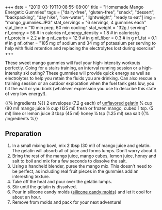 +++
date = "2019-03-19T10:08:55-08:00" 
title = "Homemade Mango Energetic Gummies" 
tags = ["dairy-free", "gluten-free", "snack", "dessert", "backpacking", "day hike", "low-water", "lightweight", "ready to eat"]
img = "mango_gummies.JPG"
stat_servings = "6 servings, 4 gummies each"
stat_time = "10 min prep, 60 min cooling"
stat_weight = "32g / serving"
nf_energy = 56 # in calories
nf_energy_density = 1.8 # in calories/g
nf_protein = 2.2 # in g
nf_carbs = 12.9 # in g
nf_fiber = 0.3 # in g
nf_fat = 0.1 # in g
nf_other = "105 mg of sodium and 34 mg of potassium per serving to help with fluid retention and replacing the electrolytes lost during exercise"
+++

These sweet mango gummies will fuel your high-intensity workouts perfectly. Going for a stairs training, an interval running session or a high-intensity ski outing? These gummies will provide quick energy as well as electrolytes to help you retain the fluids you are drinking. Can also rescue a training session or an outdoor exploration when the fuel tank gets low, you hit the wall or you bonk (whatever expression you use to describe this state of very low energy!).

{{% ingredients %}}
2 envelopes (7.2 g each) of <a target="_blank" href="https://www.amazon.com/gp/product/B007Y3HM5C/ref=as_li_tl?ie=UTF8&camp=1789&creative=9325&creativeASIN=B007Y3HM5C&linkCode=as2&tag=gourmethiking-20&linkId=916c353fd3b7174702edca2815ca4dec">unflavored gelatin</a><img src="//ir-na.amazon-adsystem.com/e/ir?t=gourmethiking-20&l=am2&o=1&a=B007Y3HM5C" width="1" height="1" border="0" alt="" style="border:none !important; margin:0px !important;" />
⅓ cup (80 ml) mango juice
½ cup (125 ml) fresh or frozen mango, cubed
1 tsp. (5 ml) lime or lemon juice
3 tbsp (45 ml) honey
¼ tsp (1.25 ml) sea salt
{{% /ingredients %}}


## Preparation

1. In a small mixing bowl, mix 2 tbsp (30 ml) of mango juice and gelatin. The gelatin will absorb all of juice and forms lumps. Don’t worry about it.
1. Bring the rest of the mango juice, mango cubes, lemon juice, honey and salt to boil and mix for a few seconds to dissolve the salt. 
1. Using a handheld blender, puree the mango mix. This doesn't need to be perfect, as including real fruit pieces in the gummies add an interesting texture.
1. Take off the heat and pour over the gelatin lumps.
1. Stir until the gelatin is dissolved. 
1. Pour in silicone candy molds (<a target="_blank" href="https://www.amazon.com/gp/product/B00BB64Y6I/ref=as_li_tl?ie=UTF8&camp=1789&creative=9325&creativeASIN=B00BB64Y6I&linkCode=as2&tag=gourmethiking-20&linkId=a38f486f53cc3f5dab846dc20d6d6dd7">silicone candy molds</a><img src="//ir-na.amazon-adsystem.com/e/ir?t=gourmethiking-20&l=am2&o=1&a=B00BB64Y6I" width="1" height="1" border="0" alt="" style="border:none !important; margin:0px !important;" />) and let it cool for about an hour.
1. Remove from molds and pack for your next adventure!

